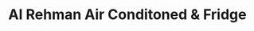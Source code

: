 ---
title: "Al Rehman Air Conditoned & Fridge"
url: /karachi/al-rehman-air-conditoned-and-fridge/
shop: shop
---